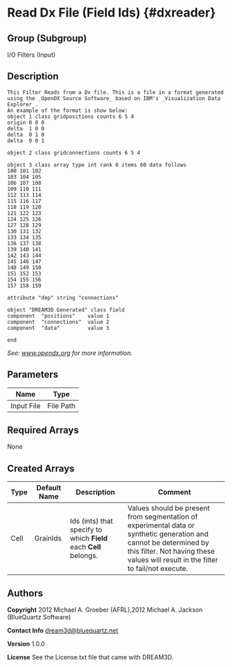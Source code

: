 Read Dx File (**Field** Ids) {#dxreader}
======
## Group (Subgroup) ##
I/O Filters (Input)

## Description ##

~~~~~~~~~~~~~~~
This Filter Reads from a Dx file. This is a file in a format generated using the _OpenDX Source Software_ based on IBM's _Visualization Data Explorer_. 
An example of the format is show below:
object 1 class gridpositions counts 6 5 4
origin 0 0 0
delta  1 0 0
delta  0 1 0
delta  0 0 1

object 2 class gridconnections counts 6 5 4

object 3 class array type int rank 0 items 60 data follows
100 101 102 
103 104 105 
106 107 108 
109 110 111 
112 113 114 
115 116 117 
118 119 120 
121 122 123 
124 125 126 
127 128 129 
130 131 132 
133 134 135 
136 137 138 
139 140 141 
142 143 144 
145 146 147 
148 149 150 
151 152 153 
154 155 156 
157 158 159 

attribute "dep" string "connections"

object "DREAM3D Generated" class field
component  "positions"    value 1
component  "connections"  value 2
component  "data"         value 3

end
~~~~~~~~~~~~~~~

_See: www.opendx.org for more information._


## Parameters ##

| Name | Type |
|------|------|
| Input File | File Path |

## Required Arrays ##
None

## Created Arrays ##

| Type | Default Name | Description | Comment |
|------|--------------|-------------|---------|
| Cell | GrainIds | Ids (ints) that specify to which **Field** each **Cell** belongs. | Values should be present from segmentation of experimental data or synthetic generation and cannot be determined by this filter. Not having these values will result in the filter to fail/not execute. |



## Authors ##

**Copyright** 2012 Michael A. Groeber (AFRL),2012 Michael A. Jackson (BlueQuartz Software)

**Contact Info** dream3d@bluequartz.net

**Version** 1.0.0

**License**  See the License.txt file that came with DREAM3D.



